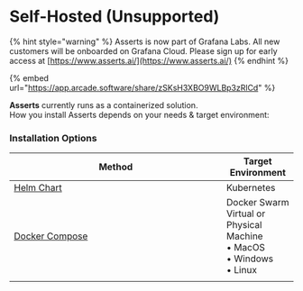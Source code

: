 # Self-Hosted (Unsupported)

{% hint style="warning" %}
Asserts is now part of Grafana Labs. All new customers will be onboarded on Grafana Cloud. Please sign up for early access at [https://www.asserts.ai/](https://www.asserts.ai/)
{% endhint %}

{% embed url="https://app.arcade.software/share/zSKsH3XBO9WLBp3zRlCd" %}

**Asserts** currently runs as a containerized solution.\
How you install Asserts depends on your needs & target environment:

### Installation Options

<table><thead><tr><th width="361">Method</th><th>Target Environment</th></tr></thead><tbody><tr><td><a href="helm-chart.md">Helm Chart</a></td><td>Kubernetes</td></tr><tr><td><a href="docker-compose.md">Docker Compose</a></td><td>Docker Swarm<br>Virtual or Physical Machine <br>  • MacOS<br>  • Windows<br>  • Linux</td></tr><tr><td></td><td></td></tr></tbody></table>
